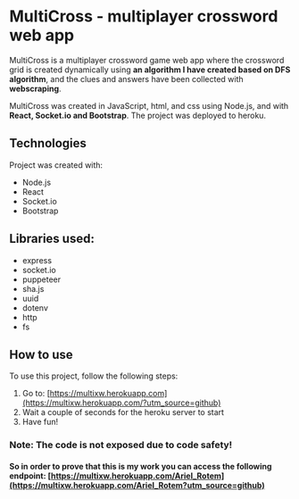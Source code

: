 # MultiCross - multiplayer crossword web app
MultiCross is a multiplayer crossword game web app where the crossword grid is created dynamically using <b>an algorithm I have created based on DFS algorithm</b>, and the clues and answers have been collected with <b>webscraping</b>.

MultiCross was created in JavaScript, html, and css using Node.js, and with <b>React, Socket.io and Bootstrap</b>.
The project was deployed to heroku.

## Technologies
Project was created with:
* Node.js
* React
* Socket.io
* Bootstrap

 ## Libraries used:
 * express
 * socket.io
 * puppeteer
 * sha.js
 * uuid
 * dotenv
 * http
 * fs
	
## How to use
To use this project, follow the following steps:
 1) Go to: [https://multixw.herokuapp.com](https://multixw.herokuapp.com/?utm_source=github)
 2) Wait a couple of seconds for the heroku server to start
 3) Have fun!

### Note: The code is not exposed due to code safety! 
#### So in order to prove that this is my work you can access the following endpoint: [https://multixw.herokuapp.com/Ariel_Rotem](https://multixw.herokuapp.com/Ariel_Rotem?utm_source=github)

